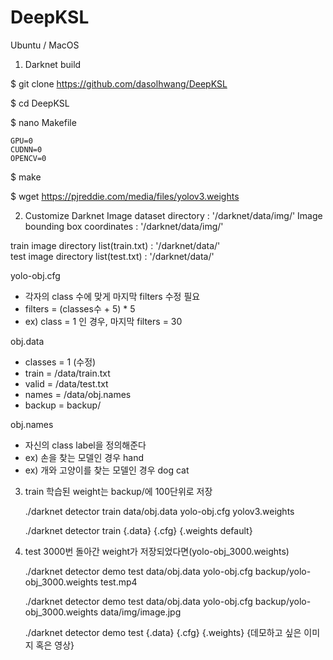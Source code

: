 # DeepKSL

Ubuntu / MacOS

1. Darknet build

$ git clone https://github.com/dasolhwang/DeepKSL

$ cd DeepKSL

$ nano Makefile

    GPU=0
    CUDNN=0
    OPENCV=0
    
$ make

$ wget https://pjreddie.com/media/files/yolov3.weights

2. Customize Darknet
Image dataset directory : '/darknet/data/img/'
Image bounding box coordinates : '/darknet/data/img/'

train image directory list(train.txt) : '/darknet/data/'  
test image directory list(test.txt) : '/darknet/data/' 

yolo-obj.cfg 
- 각자의 class 수에 맞게 마지막 filters 수정 필요 
- filters = (classes수 + 5) * 5
- ex) class = 1 인 경우, 마지막 filters = 30

obj.data
- classes = 1 (수정)
- train  = /data/train.txt
- valid  = /data/test.txt
- names = /data/obj.names
- backup = backup/

obj.names
- 자신의 class label을 정의해준다
- ex) 손을 찾는 모델인 경우
        hand
- ex) 개와 고양이를 찾는 모델인 경우 
        dog
        cat


3. train
학습된 weight는 backup/에 100단위로 저장
     
    ./darknet detector train data/obj.data yolo-obj.cfg yolov3.weights
    
    ./darknet detector train {.data} {.cfg} {.weights default}

  
4. test
3000번 돌아간 weight가 저장되었다면(yolo-obj_3000.weights)

     ./darknet detector demo test data/obj.data yolo-obj.cfg backup/yolo-obj_3000.weights test.mp4
    
     ./darknet detector demo test data/obj.data yolo-obj.cfg backup/yolo-obj_3000.weights data/img/image.jpg        
    
     ./darknet detector demo test {.data} {.cfg} {.weights} {데모하고 싶은 이미지 혹은 영상}        

